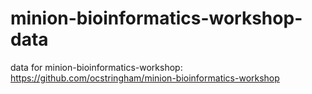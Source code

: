 # minion-bioinformatics-workshop-data
data for minion-bioinformatics-workshop: https://github.com/ocstringham/minion-bioinformatics-workshop
